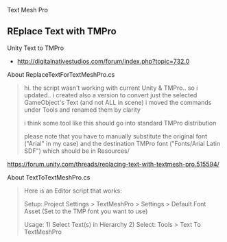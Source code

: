 Text Mesh Pro

## REplace Text with TMPro

Unity Text to TMPro
* http://digitalnativestudios.com/forum/index.php?topic=732.0

About ReplaceTextForTextMeshPro.cs
> hi. the script wasn't working with current Unity & TMPro.. so i updated.. i created also a version to convert just the selected GameObject's Text (and not ALL in scene)
> i moved the commands under Tools and renamed them by clarity
> 
> i think some tool like this should go into standard TMPro distribution
> 
> please note that you have to manually substitute the original font ("Arial" in my case) and the destination TMPro font ("Fonts/Arial Latin SDF") which should be in Resources/

https://forum.unity.com/threads/replacing-text-with-textmesh-pro.515594/

About TextToTextMeshPro.cs

> Here is an Editor script that works:
> 
> Setup: Project Settings > TextMeshPro > Settings > Default Font Asset (Set to the TMP font you want to use)
> 
> Usage: 1) Select Text(s) in Hierarchy 2) Select: Tools > Text To TextMeshPro
